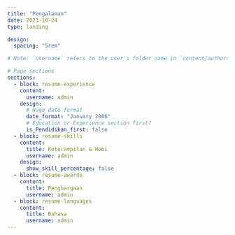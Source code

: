 ```yaml
---
title: "Pengalaman"
date: 2023-10-24
type: landing

design:
  spacing: "5rem"

# Note: `username` refers to the user's folder name in `content/authors/`

# Page sections
sections:
  - block: resume-experience
    content:
      username: admin
    design:
      # Hugo date format
      date_format: "January 2006"
      # Education or Experience section first?
      is_Pendidikan_first: false
  - block: resume-skills
    content:
      title: Keterampilan & Hobi
      username: admin
    design:
      show_skill_percentage: false
  - block: resume-awards
    content:
      title: Penghargaan
      username: admin
  - block: resume-languages
    content:
      title: Bahasa
      username: admin
---
```

